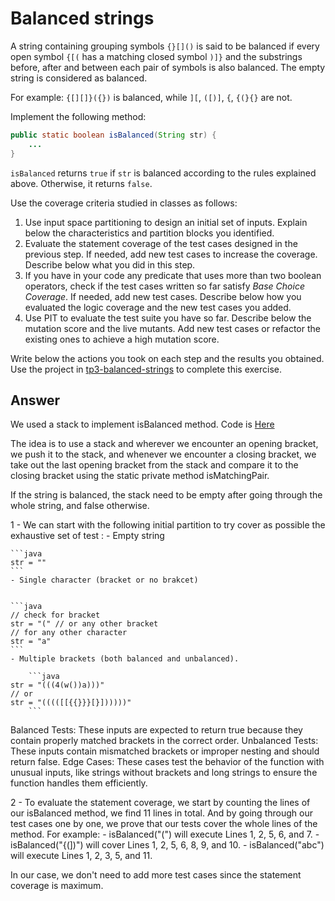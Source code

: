# Balanced strings

A string containing grouping symbols `{}[]()` is said to be balanced if every open symbol `{[(` has a matching closed symbol `)]}` and the substrings before, after and between each pair of symbols is also balanced. The empty string is considered as balanced.

For example: `{[][]}({})` is balanced, while `][`, `([)]`, `{`, `{(}{}` are not.

Implement the following method:

```java
public static boolean isBalanced(String str) {
    ...
}
```

`isBalanced` returns `true` if `str` is balanced according to the rules explained above. Otherwise, it returns `false`.

Use the coverage criteria studied in classes as follows:

1. Use input space partitioning to design an initial set of inputs. Explain below the characteristics and partition blocks you identified.
2. Evaluate the statement coverage of the test cases designed in the previous step. If needed, add new test cases to increase the coverage. Describe below what you did in this step.
3. If you have in your code any predicate that uses more than two boolean operators, check if the test cases written so far satisfy *Base Choice Coverage*. If needed, add new test cases. Describe below how you evaluated the logic coverage and the new test cases you added.
4. Use PIT to evaluate the test suite you have so far. Describe below the mutation score and the live mutants. Add new test cases or refactor the existing ones to achieve a high mutation score.

Write below the actions you took on each step and the results you obtained.
Use the project in [tp3-balanced-strings](../code/tp3-balanced-strings) to complete this exercise.

## Answer
We used a stack to implement isBalanced method. 
Code is <a href="https://github.com/salahbdg/VV-ESIR-TP3/blob/xxx/code/tp3-balanced-strings/src/main/java/fr/istic/vv/StringUtils.java">Here</a>

The idea is to use a stack and wherever we encounter an opening bracket, we push it to the stack, and whenever we encounter a closing bracket,
we take out the last opening bracket from the stack and compare it to the closing bracket using the static private method isMatchingPair.

If the string is balanced, the stack need to be empty after going through the whole string, and false otherwise.

1 - We can start with the following initial partition to try cover as possible the exhaustive set of test :
    - Empty string 

    
    ```java
    str = ""
    ```
    - Single character (bracket or no brakcet)

    
    ```java
    // check for bracket
    str = "(" // or any other bracket
    // for any other character
    str = "a"
    ```
    - Multiple brackets (both balanced and unbalanced).
    
        ```java
    str = "(((4(w())a)))" 
    // or
    str = "(((([[{{}}}[}])))))"
        ```

Balanced Tests: These inputs are expected to return true because they contain properly matched brackets in the correct order.
Unbalanced Tests: These inputs contain mismatched brackets or improper nesting and should return false.
Edge Cases: These cases test the behavior of the function with unusual inputs, like strings without brackets and long strings to ensure the function handles them efficiently.

2 - To evaluate the statement coverage, we start by counting the lines of our isBalanced method, we find 11 lines in total.
And by going through our test cases one by one, we prove that our tests cover the whole lines of the method.
For example:
    - isBalanced("(") will execute Lines 1, 2, 5, 6, and 7.
    - isBalanced("{(])") will cover Lines 1, 2, 5, 6, 8, 9, and 10.
    - isBalanced("abc") will execute Lines 1, 2, 3, 5, and 11.

In our case, we don't need to add more test cases since the statement coverage is maximum.





